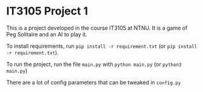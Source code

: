 # IT3105 Project 1

This is a project developed in the course IT3105 at NTNU. It is a game of Peg Solitaire and an AI to play it.

To install requirements, run `pip install -r requirement.txt` (or `pip install -r requirement.txt`).

To run the project, run the file `main.py` with `python main.py` (or `python3 main.py`)

There are a lot of config parameters that can be tweaked in `config.py`
